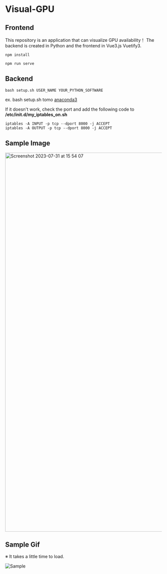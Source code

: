 # Visual-GPU
## Frontend

This repository is an application that can visualize GPU availability！
The backend is created in Python and the frontend in Vue3.js Vuetify3.

```
npm install 
```

```
npm run serve
```

## Backend

```
bash setup.sh USER_NAME YOUR_PYTHON_SOFTWARE
```
ex. bash setup.sh tomo [anaconda3](https://www.anaconda.com/download/)

If it doesn't work, check the port and add the following code to **/etc/init.d/my_iptables_on.sh**

```
iptables -A INPUT -p tcp --dport 8000 -j ACCEPT
iptables -A OUTPUT -p tcp --dport 8000 -j ACCEPT
```
## Sample Image
<img width="1217" alt="Screenshot 2023-07-31 at 15 54 07" src="https://github.com/tomo-cps/Visual-GPU/assets/103920024/c4274c10-39fa-465d-8db9-a6393408df25">

## Sample Gif
※ It takes a little time to load.

![Sample](./sample/sample.gif)
